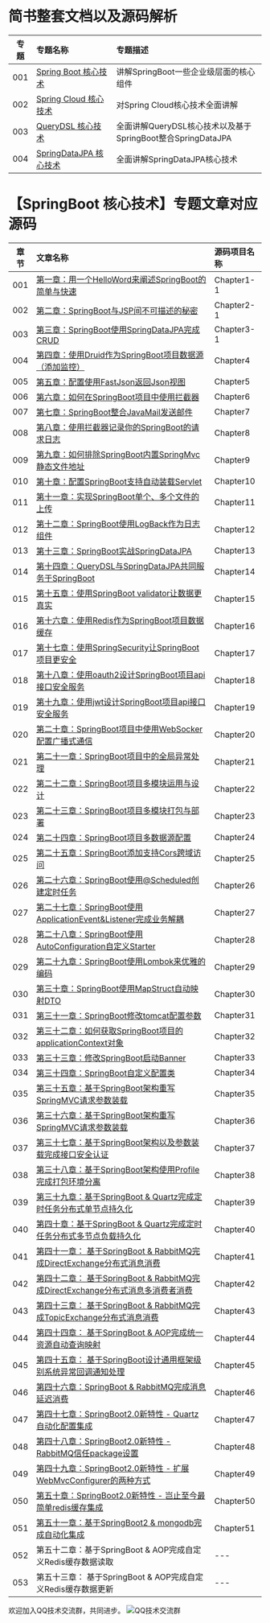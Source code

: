 ﻿# 简书整套文档以及源码解析

|专题		| 专题名称     															|专题描述	 |
|:-----:	| :---------------------------------------------------------------------|:-----------|
|001		| [Spring Boot 核心技术](http://www.jianshu.com/c/3f69deddbed3)			|讲解SpringBoot一些企业级层面的核心组件|
|002		| [Spring Cloud 核心技术](http://www.jianshu.com/c/1faac22666e7)		|对Spring Cloud核心技术全面讲解|
|003		| [QueryDSL 核心技术](http://www.jianshu.com/c/ab4789177827)			|全面讲解QueryDSL核心技术以及基于SpringBoot整合SpringDataJPA|
|004		| [SpringDataJPA 核心技术](http://www.jianshu.com/c/f1b269bb2fd6)		|全面讲解SpringDataJPA核心技术|


# 【SpringBoot 核心技术】专题文章对应源码

|章节		| 文章名称     															|源码项目名称|
|:-----:	| :---------------------------------------------------------------------|:-----------|
|001		|[第一章：用一个HelloWord来阐述SpringBoot的简单与快速](http://www.jianshu.com/p/2a37c26d1928)					|Chapter1-1  |
|002		|[第二章：SpringBoot与JSP间不可描述的秘密](http://www.jianshu.com/p/90a84c814d0c)					|Chapter2-1  |
|003		|[第三章：SpringBoot使用SpringDataJPA完成CRUD](http://www.jianshu.com/p/b6932740f3c0)					|Chapter3-1  |
|004		|[第四章：使用Druid作为SpringBoot项目数据源（添加监控）](http://www.jianshu.com/p/e84e2709f383)					|Chapter4  |
|005		|[第五章：配置使用FastJson返回Json视图](http://www.jianshu.com/p/14df78573cb2)					|Chapter5  |
|006		|[第六章：如何在SpringBoot项目中使用拦截器](http://www.jianshu.com/p/f69b21731b41)					|Chapter6  |
|007		|[第七章：SpringBoot整合JavaMail发送邮件](http://www.jianshu.com/p/0991f0841b0a)					|Chapter7  |
|008		|[第八章：使用拦截器记录你的SpringBoot的请求日志](http://www.jianshu.com/p/890c23a1b3d7)					|Chapter8  |
|009		|[第九章：如何排除SpringBoot内置SpringMvc静态文件地址](http://www.jianshu.com/p/c6ab1081fd5f)					|Chapter9  |
|010		|[第十章：配置SpringBoot支持自动装载Servlet](http://www.jianshu.com/p/2973bdd083ef)					|Chapter10  |
|011		|[第十一章：实现SpringBoot单个、多个文件的上传](http://www.jianshu.com/p/7903b6ebe47f)					|Chapter11  |
|012		|[第十二章：SpringBoot使用LogBack作为日志组件](http://www.jianshu.com/p/06b6574943df)					|Chapter12  |
|013		|[第十三章：SpringBoot实战SpringDataJPA](http://www.jianshu.com/p/9d5bf0e4943f)					|Chapter13  |
|014		|[第十四章：QueryDSL与SpringDataJPA共同服务于SpringBoot](http://www.jianshu.com/p/7379173e1970)					|Chapter14  |
|015		|[第十五章：使用SpringBoot validator让数据更真实](http://www.jianshu.com/p/e111d3fbc583)					|Chapter15  |
|016		|[第十六章：使用Redis作为SpringBoot项目数据缓存](http://www.jianshu.com/p/5a70b13a4fa7)					|Chapter16  |
|017		|[第十七章：使用SpringSecurity让SpringBoot项目更安全](http://www.jianshu.com/p/c3b49d0a490b)					|Chapter17  |
|018		|[第十八章：使用oauth2设计SpringBoot项目api接口安全服务](http://www.jianshu.com/p/ded9dc32f550)					|Chapter18  |
|019		|[第十九章：使用jwt设计SpringBoot项目api接口安全服务](http://www.jianshu.com/p/2503cde90c55)					|Chapter19  |
|020		|[第二十章：SpringBoot项目中使用WebSocker配置广播式通信](http://www.jianshu.com/p/19cec6fbf422)					|Chapter20  |
|021		|[第二十一章：SpringBoot项目中的全局异常处理](http://www.jianshu.com/p/1c6207d8ee9d)					|Chapter21  |
|022		|[第二十二章：SpringBoot项目多模块运用与设计](http://www.jianshu.com/p/33809a23e91a)					|Chapter22  |
|023		|[第二十三章：SpringBoot项目多模块打包与部署](http://www.jianshu.com/p/37d083ce2063)					|Chapter23  |
|024		|[第二十四章：SpringBoot项目多数据源配置](http://www.jianshu.com/p/9f812e651319)					|Chapter24  |
|025		|[第二十五章：SpringBoot添加支持Cors跨域访问](http://www.jianshu.com/p/c6ea21b64f6e)					|Chapter25  |
|026		|[第二十六章：SpringBoot使用@Scheduled创建定时任务](http://www.jianshu.com/p/c7492aeb35a1)					|Chapter26  |
|027		|[第二十七章：SpringBoot使用ApplicationEvent&Listener完成业务解耦](http://www.jianshu.com/p/4359dd4b36a6)					|Chapter27  |
|028		|[第二十八章：SpringBoot使用AutoConfiguration自定义Starter](http://www.jianshu.com/p/188065e1137b)					|Chapter28  |
|029		|[第二十九章：SpringBoot使用Lombok来优雅的编码](http://www.jianshu.com/p/9bd6ce692ab1)					|Chapter29  |
|030		|[第三十章：SpringBoot使用MapStruct自动映射DTO](http://www.jianshu.com/p/3f20ca1a93b0)					|Chapter30  |
|031		|[第三十一章：SpringBoot修改tomcat配置参数](http://www.jianshu.com/p/a4bb58331107)					|Chapter31  |
|032		|[第三十二章：如何获取SpringBoot项目的applicationContext对象](http://www.jianshu.com/p/3cd2d4e73eb7)					|Chapter32  |
|033		|[第三十三章：修改SpringBoot启动Banner](http://www.jianshu.com/p/c1f7617c99aa)					|Chapter33  |
|034		|[第三十四章：SpringBoot自定义配置类](http://www.jianshu.com/p/2c2cdb80fe47)					|Chapter34  |
|035		|[第三十五章：基于SpringBoot架构重写SpringMVC请求参数装载](http://www.jianshu.com/p/d8f844711bf4)					|Chapter35  |
|036		|[第三十六章：基于SpringBoot架构重写SpringMVC请求参数装载](http://www.jianshu.com/p/24ebb66c25cb)					|Chapter36  |
|037		|[第三十七章：基于SpringBoot架构以及参数装载完成接口安全认证](http://www.jianshu.com/p/e22691d2ad90)					|Chapter37  |
|038		|[第三十八章：基于SpringBoot架构使用Profile完成打包环境分离](http://www.jianshu.com/p/23b4f882f397)					|Chapter38  |
|039		|[第三十九章：基于SpringBoot & Quartz完成定时任务分布式单节点持久化](http://www.jianshu.com/p/d52d62fb2ac6)					|Chapter39  |
|040		|[第四十章：基于SpringBoot & Quartz完成定时任务分布式多节点负载持久化](http://www.jianshu.com/p/49133c107143)					|Chapter40  |
|041		|[第四十一章： 基于SpringBoot & RabbitMQ完成DirectExchange分布式消息消费](http://www.jianshu.com/p/6b62a0ed2491)					|Chapter41  |
|042		|[第四十二章： 基于SpringBoot & RabbitMQ完成DirectExchange分布式消息多消费者消费](http://www.jianshu.com/p/4cccb48ccef7)					|Chapter42  |
|043		|[第四十三章： 基于SpringBoot & RabbitMQ完成TopicExchange分布式消息消费](http://www.jianshu.com/p/ca279fb70008)				|Chapter43  |
|044		|[第四十四章： 基于SpringBoot & AOP完成统一资源自动查询映射](https://www.jianshu.com/u/092df3f77bca)					|Chapter44  |
|045		|[第四十五章： 基于SpringBoot设计通用框架级别系统异常回调通知处理](https://www.jianshu.com/p/a1e006db24e1)					|Chapter45  |
|046		|[第四十六章：SpringBoot & RabbitMQ完成消息延迟消费](https://www.jianshu.com/p/b74a14c7f31d)|Chapter46  |
|047		|[第四十七章：SpringBoot2.0新特性 - Quartz自动化配置集成](https://www.jianshu.com/p/056281e057b3)|Chapter47  |
|048		|[第四十八章：SpringBoot2.0新特性 - RabbitMQ信任package设置](https://www.jianshu.com/p/13fd9ff0648d)|Chapter48  |
|049		|[第四十九章：SpringBoot2.0新特性 - 扩展WebMvcConfigurer的两种方式](https://www.jianshu.com/p/77482f0b59e9)|Chapter49  |
|050		|[第五十章：SpringBoot2.0新特性 - 岂止至今最简单redis缓存集成](https://www.jianshu.com/p/4ccd4512700f)|Chapter50  |
|051		|[第五十一章：基于SpringBoot2 & mongodb完成自动化集成](https://www.jianshu.com/p/2ec104e4ab39)					|Chapter51  |
|052		|第五十二章：基于SpringBoot & AOP完成自定义Redis缓存数据读取					|---  |
|053		|第五十三章： 基于SpringBoot & AOP完成自定义Redis缓存数据更新 					|---  |

欢迎加入QQ技术交流群，共同进步。
![](http://upload-images.jianshu.io/upload_images/4461954-d80b777ca38632ba.png?imageMogr2/auto-orient/strip%7CimageView2/2/w/1240)QQ技术交流群



